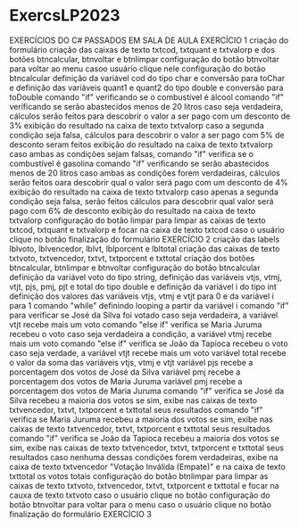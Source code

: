 # ExercsLP2023
EXERCÍCIOS DO C# PASSADOS EM SALA DE AULA
EXERCÍCIO 1
criação do formulário
    criação das caixas de texto txtcod, txtquant e txtvalorp e dos botões btncalcular, btnvoltar e btnlimpar
    configuração do botão btnvoltar para voltar ao menu casoo usuário clique nele
    configuração do botão btncalcular
    definição da variável cod do tipo char e conversão para toChar e definição das variáveis quant1 e quant2 do tipo double e conversão para toDouble
    comando "if" verificando se o combustível é álcool
    comando "if" verificando se serão abastecidos menos de 20 litros
    caso seja verdadeira, cálculos serão feitos para descobrir o valor a ser pago com um desconto de 3%
    exibição do resultado na caixa de texto txtvalorp
    caso a segunda condição seja falsa, cálculos para descobrir o valor a ser pago com 5% de desconto seram feitos
    exibição do resultado na caixa de texto txtvalorp
    caso ambas as condições sejam falsas, comando "if" verifica se o combustível é gasolina
    comando "if" verificando se serão abastecidos menos de 20 litros
    caso ambas as condições forem verdadeiras, cálculos serão feitos oara descobrir qual o valor será pago com um desconto de 4%
    exibição do resultado na caixa de texto txtvalorp
    caso apenas a segunda condição seja falsa, serão feitos cálculos para descobrir qual valor será pago com 6% de desconto
    exibição do resultado na caixa de texto txtvalorp
    configuração do botão limpar para limpar as caixas de texto txtcod, txtquant e txtvalorp e focar na caixa de texto txtcod caso o usuário clique no botão
finalização do formulário
EXERCÍCIO 2
    criação das labels lblvoto, lblvencedor, lblvt, lblporcent e lbltotal
    criação das caixas de texto txtvoto, txtvencedor, txtvt, txtporcent e txttotal
    criação dos botões btncalcular, btnlimpar e btnvoltar
    configuração do botão btncalcular
    definição da variável voto do tipo string, definição das variáveis vtjs, vtmj, vtjt, pjs, pmj, pjt e total do tipo double e definição da variável i do tipo int
    definição dos valores das variáveis vtjs, vtmj e vtjt para 0 e da variável i para 1
    comando "while" definindo looping a partir da variável i
    comando "if" para verificar se José da Silva foi votado
    caso seja verdadeira, a variável vtjt recebe mais um voto
    comando "else if" verifica se Maria Juruma recebeu o voto
    caso seja verdadeira a condição, a variável vtmj recebe mais um voto
    comando "else if" verifica se João da Tapioca recebeu o voto
    caso seja verdade, a variável vtjt recebe mais um voto
    variável total recebe o valor da soma das variáveis vtjs, vtmj e vtjt
    variável pjs recebe a porcentagem dos votos de José da Silva
    variável pmj recebe a porcentagem dos votos de Maria Juruma
    variável pmj recebe a porcentagem dos votos de Maria Juruma
    comando "if" verifica se José da Silva recebeu a maioria dos votos
    se sim, exibe nas caixas de texto txtvencedor, txtvt, txtporcent e txttotal seus resultados
    comando "if" verifica se Maria Juruma recebeu a maioria dos votos
    se sim, exibe nas caixas de texto txtvencedor, txtvt, txtporcent e txttotal seus resultados
    comando "if" verifica se João da Tapioca recebeu a maioria dos votos
    se sim, exibe nas caixas de texto txtvencedor, txtvt, txtporcent e txttotal seus resultados
    caso nenhuma dessas condições forem verdadeiras, exibe na caixa de texto txtvencedor "Votação Inválida (Empate)" e na caixa de texto txttotal os votos totais
    configuração do botão btnlimpar para limpar as caixas de texto txtvoto, txtvencedor, txtvt, txtporcent e txttotal e focar na cauxa de texto txtvoto caso o usuário clique no botão
    configuração do botão btnvoltar para voltar para o menu caso o usuário clique no botão
finalização do formulário
EXERCÍCIO 3